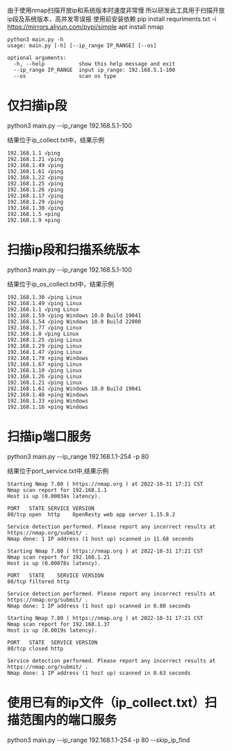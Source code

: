 由于使用nmap扫描开放ip和系统版本时速度非常慢
所以研发此工具用于扫描开放ip段及系统版本，高并发零误报
使用前安装依赖
pip install requriments.txt -i https://mirrors.aliyun.com/pypi/simple
apt install nmap

```
python3 main.py -h
usage: main.py [-h] [--ip_range IP_RANGE] [--os]

optional arguments:
  -h, --help           show this help message and exit
  --ip_range IP_RANGE  input ip_range: 192.168.5.1-100
  --os                 scan os type
```

# 仅扫描ip段
python3 main.py --ip_range 192.168.5.1-100

结果位于ip_collect.txt中，结果示例
```
192.168.1.1 √ping
192.168.1.21 √ping
192.168.1.49 √ping
192.168.1.61 √ping
192.168.1.22 √ping
192.168.1.25 √ping
192.168.1.26 √ping
192.168.1.17 √ping
192.168.1.29 √ping
192.168.1.30 √ping
192.168.1.5 ×ping
192.168.1.9 ×ping
```

# 扫描ip段和扫描系统版本
python3 main.py --ip_range 192.168.5.1-100

结果位于ip_os_collect.txt中，结果示例

```
192.168.1.30 √ping Linux
192.168.1.49 √ping Linux
192.168.1.1 √ping Linux
192.168.1.59 √ping Windows 10.0 Build 19041
192.168.1.54 √ping Windows 10.0 Build 22000
192.168.1.77 √ping Linux
192.168.1.8 √ping Linux
192.168.1.25 √ping Linux
192.168.1.29 √ping Linux
192.168.1.47 √ping Linux
192.168.1.70 ×ping Windows
192.168.1.67 ×ping Linux
192.168.1.10 √ping Linux
192.168.1.26 √ping Linux
192.168.1.21 √ping Linux
192.168.1.61 √ping Windows 10.0 Build 19041
192.168.1.48 ×ping Windows
192.168.1.33 ×ping Windows
192.168.1.16 ×ping Windows
```

# 扫描ip端口服务
python3 main.py --ip_range 192.168.1.1-254 -p 80

结果位于port_service.txt中,结果示例
```
Starting Nmap 7.80 ( https://nmap.org ) at 2022-10-31 17:21 CST
Nmap scan report for 192.168.1.1
Host is up (0.00034s latency).

PORT   STATE SERVICE VERSION
80/tcp open  http    OpenResty web app server 1.15.8.2

Service detection performed. Please report any incorrect results at https://nmap.org/submit/ .
Nmap done: 1 IP address (1 host up) scanned in 11.68 seconds

Starting Nmap 7.80 ( https://nmap.org ) at 2022-10-31 17:21 CST
Nmap scan report for 192.168.1.21
Host is up (0.00078s latency).

PORT   STATE    SERVICE VERSION
80/tcp filtered http

Service detection performed. Please report any incorrect results at https://nmap.org/submit/ .
Nmap done: 1 IP address (1 host up) scanned in 0.80 seconds

Starting Nmap 7.80 ( https://nmap.org ) at 2022-10-31 17:21 CST
Nmap scan report for 192.168.1.37
Host is up (0.0019s latency).

PORT   STATE  SERVICE VERSION
80/tcp closed http

Service detection performed. Please report any incorrect results at https://nmap.org/submit/ .
Nmap done: 1 IP address (1 host up) scanned in 0.63 seconds

```


# 使用已有的ip文件（ip_collect.txt）扫描范围内的端口服务
python3 main.py --ip_range 192.168.1.1-254 -p 80 --skip_ip_find